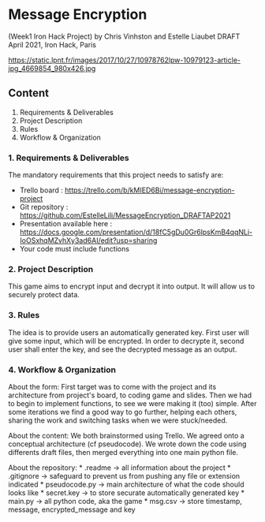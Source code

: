 # Message Encryption
(Week1 Iron Hack Project)
by Chris Vinhston and Estelle Liaubet
DRAFT April 2021, Iron Hack, Paris

https://static.lpnt.fr/images/2017/10/27/10978762lpw-10979123-article-jpg_4669854_980x426.jpg

## Content
1. Requirements & Deliverables
2. Project Description
3. Rules
4. Workflow & Organization

### 1. Requirements & Deliverables
The mandatory requirements that this project needs to satisfy are:
- Trello board  : https://trello.com/b/kMIED6Bi/message-encryption-project
- Git repository : https://github.com/EstelleLili/MessageEncryption_DRAFTAP2021
- Presentation available here : https://docs.google.com/presentation/d/18fC5gDu0Gr6lpsKmB4qqNLi-IoOSxhqMZvhXy3ad6AI/edit?usp=sharing
- Your code must include functions

### 2. Project Description
This game aims to encrypt input and decrypt it into output.
It will allow us to securely protect data.

### 3. Rules
The idea is to provide users an automatically generated key.
First user will give some input, which will be encrypted.
In order to decrypte it, second user shall enter the key, and see the decrypted message as an output.


### 4. Workflow & Organization
About the form:
First target was to come with the project and its architecture from project's board, to coding game and slides.
Then we had to begin to implement functions, to see we were making it (too) simple. After some iterations we find a good way to go further, helping each others, sharing the work and switching tasks when we were stuck/needed. 

About the content:
We both brainstormed using Trello.
We agreed onto a conceptual architecture (cf pseudocode).
We wrote down the code using differents draft files, then merged everything into one main python file.

About the repository:
    * .readme -> all information about the project
    * .gitignore -> safeguard to prevent us from pushing any file or extension indicated
    * pseudocode.py -> main architecture of what the code should looks like
    * secret.key -> to store securate automatically generated key
    * main.py -> all python code, aka the game
    * msg.csv -> store timestamp, message, encrypted_message and key
    


